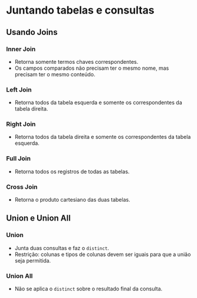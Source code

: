# Juntando tabelas e consultas

## Usando Joins

### Inner Join

- Retorna somente termos chaves correspondentes.
- Os campos comparados não precisam ter o mesmo nome, mas precisam ter o mesmo conteúdo.

### Left Join

- Retorna todos da tabela esquerda e somente os correspondentes da tabela direita.

### Right Join

- Retorna todos da tabela direita e somente os correspondentes da tabela esquerda.

### Full Join

- Retorna todos os registros de todas as tabelas.

### Cross Join 

- Retorna o produto cartesiano das duas tabelas.

## Union e Union All

### Union

- Junta duas consultas e faz o `distinct`.
- Restrição: colunas e tipos de colunas devem ser iguais para que a união seja permitida.

### Union All

- Não se aplica o `distinct` sobre o resultado final da consulta.
